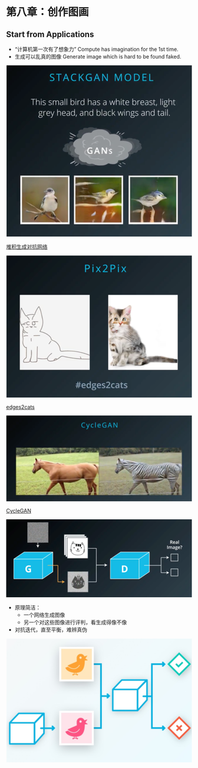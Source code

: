 [//]: # (Image References)

[image1]: ./Images/GAN001.png
[image2]: ./Images/GAN02.png
[image3]: ./Images/GAN03.png
[image4]: ./Images/GAN04.png
[image5]: ./Images/GAN05.png


# 第八章：创作图画

## Start from Applications

- “计算机第一次有了想象力” Compute has imagination for the 1st time.
- 生成可以乱真的图像 Generate image which is hard to be found faked.

![alt text][image1]

[堆积生成对抗网络](https://github.com/hanzhanggit/StackGAN)

![alt text][image2]

[edges2cats](https://affinelayer.com/pixsrv/)

![alt text][image3]

[CycleGAN](https://github.com/junyanz/CycleGAN)

![alt text][image4]

- 原理简洁：
	+ 一个网络生成图像
	+ 另一个对这些图像进行评判，看生成得像不像
- 对抗迭代，直至平衡，难辨真伪

![alt text][image5]

